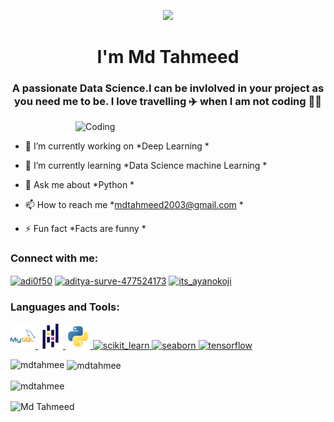 <p align="center">
      <img src="./headers.png" />
</p> 


<h1 align="center"> I'm Md Tahmeed </h1>
<h3 align="center">A passionate Data Science.I can be invlolved in your project as you need me to be. I love travelling ✈️ when I am not coding 👨‍💻  </h3>
<img align="right" alt="Coding" width="400" src="https://camo.githubusercontent.com/c1dcb74cc1c1835b1d716f5051499a2814c683c806b15f04b0eba492863703e9/68747470733a2f2f63646e2e6472696262626c652e636f6d2f75736572732f3733303730332f73637265656e73686f74732f363538313234332f6176656e746f2e676966">
<br />


- 🔭 I’m currently working on *Deep Learning *

- 🌱 I’m currently learning *Data Science machine Learning *

- 💬 Ask me about *Python *

- 📫 How to reach me *mdtahmeed2003@gmail.com *

- ⚡ Fun fact *Facts are funny *

<h3 align="left">Connect with me:</h3>
<p align="left">
<a href="https://twitter.com/adi0f50" target="blank"><img align="center" src="https://raw.githubusercontent.com/rahuldkjain/github-profile-readme-generator/master/src/images/icons/Social/twitter.svg" alt="adi0f50" height="30" width="40" /></a>
<a href="linkedin.com/in/md-tahmeed-796650273" target="blank"><img align="center" src="https://raw.githubusercontent.com/rahuldkjain/github-profile-readme-generator/master/src/images/icons/Social/linked-in-alt.svg" alt="aditya-surve-477524173" height="30" width="40" /></a>
<a href=["https://www.instagram.com/__its_ayanokoji__/"](https://www.instagram.com/its_tahmeed__786?igsh=MWJiemlteTIzdmNuZg==) target="blank"><img align="center" src="https://raw.githubusercontent.com/rahuldkjain/github-profile-readme-generator/master/src/images/icons/Social/instagram.svg" alt="its_ayanokoji" height="30" width="40" /></a>
</p>

<h3 align="left">Languages and Tools:</h3>
<p align="left"> <a href="https://www.mysql.com/" target="_blank" rel="noreferrer"> <img src="https://raw.githubusercontent.com/devicons/devicon/master/icons/mysql/mysql-original-wordmark.svg" alt="mysql" width="40" height="40"/> </a> <a href="https://pandas.pydata.org/" target="_blank" rel="noreferrer"> <img src="https://raw.githubusercontent.com/devicons/devicon/2ae2a900d2f041da66e950e4d48052658d850630/icons/pandas/pandas-original.svg" alt="pandas" width="40" height="40"/> </a> <a href="https://www.python.org" target="_blank" rel="noreferrer"> <img src="https://raw.githubusercontent.com/devicons/devicon/master/icons/python/python-original.svg" alt="python" width="40" height="40"/> </a> <a href="https://scikit-learn.org/" target="_blank" rel="noreferrer"> <img src="https://upload.wikimedia.org/wikipedia/commons/0/05/Scikit_learn_logo_small.svg" alt="scikit_learn" width="40" height="40"/> </a> <a href="https://seaborn.pydata.org/" target="_blank" rel="noreferrer"> <img src="https://seaborn.pydata.org/_images/logo-mark-lightbg.svg" alt="seaborn" width="40" height="40"/> </a> <a href="https://www.tensorflow.org" target="_blank" rel="noreferrer"> <img src="https://www.vectorlogo.zone/logos/tensorflow/tensorflow-icon.svg" alt="tensorflow" width="40" height="40"/> </a> </p>

<p><img align="left" src="https://github-readme-stats.vercel.app/api/top-langs?username=mdtahmee&show_icons=true&locale=en&layout=compact" alt="mdtahmee" /></p>

<p>&nbsp;<img align="center" src="https://github-readme-stats.vercel.app/api?username=mdtahmee&show_icons=true&locale=en" alt="mdtahmee" /></p>

<p><img align="center" src="https://github-readme-streak-stats.herokuapp.com/?user=mdtahmee&" alt="mdtahmee" /></p>


<p><img align="center" src="https://github-readme-streak-stats.herokuapp.com/?user=mdtahmeed" alt="Md Tahmeed" /></p>
